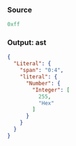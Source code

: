 ### Source
```js parse:expr
0xff
```

### Output: ast
```json
{
  "Literal": {
    "span": "0:4",
    "literal": {
      "Number": {
        "Integer": [
          255,
          "Hex"
        ]
      }
    }
  }
}
```
